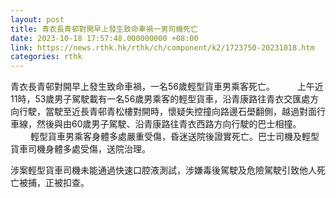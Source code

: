 ```yaml
---
layout: post
title: 青衣長青邨對開早上發生致命車禍一男司機死亡
date: 2023-10-18 17:57:48.000000000 +08:00
link: https://news.rthk.hk/rthk/ch/component/k2/1723750-20231018.htm
categories: rthk
---
```


青衣長青邨對開早上發生致命車禍，一名56歲輕型貨車男乘客死亡。
　　 
上午近11時，53歲男子駕駛載有一名56歲男乘客的輕型貨車，沿青康路往青衣交匯處方向行駛，當駛至近長青邨青松樓對開時，懷疑失控撞向路邊石壆翻側，越過對面行車線，然後與由60歲男子駕駛、沿青康路往青衣西路方向行駛的巴士相撞。
　　 
輕型貨車男乘客身體多處嚴重受傷，昏迷送院後證實死亡。巴士司機及輕型貨車司機身體多處受傷，送院治理。

涉案輕型貨車司機未能通過快速口腔液測試，涉嫌毒後駕駛及危險駕駛引致他人死亡被捕，正被扣查。
